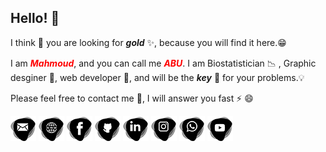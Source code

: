 ## Hello! 👋 

I think 🤔 you are looking for **_gold_** ✨, because you will find it here.😁

I am <span style="color:red">**_Mahmoud_**</span>, and you can call me <span style="color:red">**_ABU_**</span>. I am Biostatistician 📉 , Graphic desginer 🎯, web developer 🚀, and will be the **_key_** 🔑 for your problems.💡

Please feel free to contact me 💬, I will answer you fast ⚡ 😄 

[![](./mail-icon.png)](mailto:krakla@gmail.com)
[![](./web-icon.png)](https://krakla.github.io)
[![](./fb-icon.png)](https://www.facebook.com/mazoum)
[![](./github-icon.png)](https://github.com/krakla)
[![](./in-icon.png)](https://www.linkedin.com/in/mazoum)
[![](./insta-icon.png)](https://www.instagram.com/krakla)
[![](./wtsup-icon.png)](https://wa.me/21627194715)
[![](./youtube-icon.png)](https://www.youtube.com/c/mazoum)
